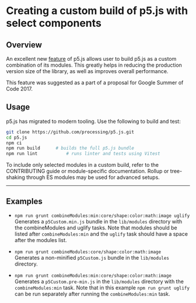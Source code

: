 <!-- Instructions on how to combine just the p5.js modules you need into a single file. -->

# Creating a custom build of p5.js with select components

## Overview

An excellent new [feature](https://github.com/processing/p5.js/pull/2051) of p5.js allows user to build p5.js as a custom combination of its modules. This greatly helps in reducing the production version size of the library, as well as improves overall performance.

This feature was suggested as a part of a proposal for Google Summer of Code 2017.

## Usage


p5.js has migrated to modern tooling. Use the following to build and test:

```sh
git clone https://github.com/processing/p5.js.git
cd p5.js
npm ci
npm run build      # builds the full p5.js bundle
npm run lint           # runs linter and tests using Vitest
```

To include only selected modules in a custom build, refer to the CONTRIBUTING guide or module-specific documentation. Rollup or tree-shaking through ES modules may be used for advanced setups.

---

## Examples

- `npm run grunt combineModules:min:core/shape:color:math:image uglify`  
  Generates a `p5Custom.min.js` bundle in the `lib/modules` directory with the combineModules and uglify tasks. Note that modules should be listed after `combineModules:min` and the `uglify` task should have a space after the modules list.

- `npm run grunt combineModules:core/shape:color:math:image`  
  Generates a non-minified `p5Custom.js` bundle in the `lib/modules` directory.

- `npm run grunt combineModules:min:core/shape:color:math:image`  
  Generates a `p5Custom.pre-min.js` in the `lib/modules` directory with the `combineModules:min` task. Note that in this example `npm run grunt uglify` can be run separately after running the `combineModules:min` task.
